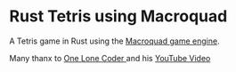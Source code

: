 # Rust Tetris using Macroquad
A Tetris game in Rust using the [Macroquad game engine](https://macroquad.rs/). 

Many thanx to [One Lone Coder ](https://www.onelonecoder.com) and his [YouTube Video](https://youtu.be/8OK8_tHeCIA)